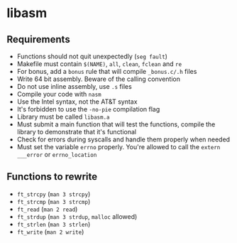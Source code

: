 # libasm

## Requirements

- Functions should not quit unexpectedly (`seg fault`)
- Makefile must contain `$(NAME)`, `all`, `clean`, `fclean` and `re`
- For bonus, add a `bonus` rule that will compile `_bonus.c/.h` files
- Write 64 bit assembly. Beware of the calling convention
- Do not use inline assembly, use `.s` files
- Compile your code with `nasm`
- Use the Intel syntax, not the AT&T syntax
- It's forbidden to use the `-no-pie` compilation flag
- Library must be called `libasm.a`
- Must submit a main function that will test the functions,
  compile the library to demonstrate that it's functional
- Check for errors during syscalls and handle them properly when needed
- Must set the variable `errno` properly.
  You're allowed to call the `extern ___error` or `errno_location`

## Functions to rewrite

- `ft_strcpy` (`man 3 strcpy`)
- `ft_strcmp` (`man 3 strcmp`)
- `ft_read` (`man 2 read`)
- `ft_strdup` (`man 3 strdup`, `malloc` allowed)
- `ft_strlen` (`man 3 strlen`)
- `ft_write` (`man 2 write`)
